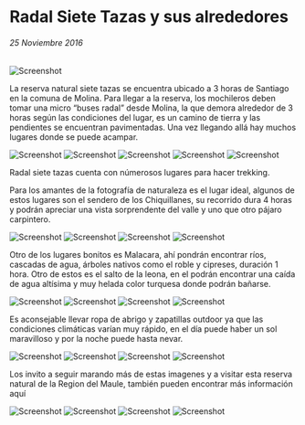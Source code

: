 # Radal Siete Tazas y sus alrededores

###### 25 Noviembre 2016

![Screenshot](img/radal.jpg)


La reserva natural siete tazas se encuentra ubicado a 3 horas de Santiago en la comuna de Molina. Para llegar a la reserva, los mochileros deben tomar una micro “buses radal” desde Molina, la que demora alrededor de 3 horas según las condiciones del lugar, es un camino de tierra y las pendientes se encuentran pavimentadas. Una vez llegando allá hay muchos lugares donde se puede acampar.


![Screenshot](img/radal/radal01.jpg)
![Screenshot](img/radal/radal02.jpg)
![Screenshot](img/radal/radal03.jpg)
![Screenshot](img/radal/radal04.jpg)
![Screenshot](img/radal/radal05.jpg)

Radal siete tazas cuenta con númerosos lugares para hacer trekking.

Para los amantes de la fotografía de naturaleza es el lugar ideal, algunos de estos lugares son el sendero de los Chiquillanes, su recorrido dura 4 horas y podrán apreciar una vista sorprendente del valle y uno que otro pájaro carpintero.

![Screenshot](img/radal/radal06.jpg)
![Screenshot](img/radal/radal07_1.jpg)
![Screenshot](img/radal/radal08_1.jpg)
![Screenshot](img/radal/radal07.jpg)

Otro de los lugares bonitos es Malacara, ahí pondrán encontrar ríos, cascadas de agua, árboles nativos como el roble y cipreses,  duración 1 hora. Otro de estos es el salto de la leona, en el podrán encontrar una caída de agua altísima y muy helada color turquesa donde podrán bañarse.


![Screenshot](img/radal/radal08.jpg)
![Screenshot](img/radal/radal09.jpg)
![Screenshot](img/radal/radal010.jpg)
![Screenshot](img/radal/radal011.jpg)

Es aconsejable llevar ropa de abrigo y zapatillas outdoor ya que las condiciones climáticas varían muy rápido, en el día puede haber un sol maravilloso y por la noche puede hasta nevar.

![Screenshot](img/radal/radal012.jpg)
![Screenshot](img/radal/radal013.jpg)
![Screenshot](img/radal/radal014.jpg)
![Screenshot](img/radal/radal015.jpg)

Los invito a seguir marando más de estas imagenes y a visitar esta reserva natural de la Region del Maule, también pueden encontrar más información aquí

![Screenshot](img/radal/radal016.jpg)
![Screenshot](img/radal/radal017.jpg)
![Screenshot](img/radal/radal018.jpg)
![Screenshot](img/radal/radal019.jpg)


